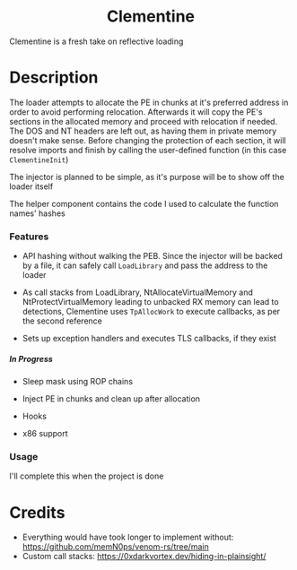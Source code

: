 <h1 align="center">
Clementine
</h1>

Clementine is a fresh take on reflective loading

# Description

The loader attempts to allocate the PE in chunks at it's preferred address in order to avoid performing relocation. Afterwards it will copy the PE's sections in the allocated memory and proceed with relocation if needed. The DOS and NT headers are left out, as having them in private memory doesn't make sense. Before changing the protection of each section, it will resolve imports and  finish by calling the user-defined function (in this case `ClementineInit`)

The injector is planned to be simple, as it's purpose will be to show off the loader itself

The helper component contains the code I used to calculate the function names' hashes

### Features

- API hashing without walking the PEB. Since the injector will be backed by a file, it can safely call `LoadLibrary` and pass the address to the loader

- As call stacks from LoadLibrary, NtAllocateVirtualMemory and NtProtectVirtualMemory leading to unbacked RX memory can lead to detections, Clementine uses `TpAllocWork` to execute callbacks, as per the second reference

- Sets up exception handlers and executes TLS callbacks, if they exist

##### In Progress

- Sleep mask using ROP chains

- Inject PE in chunks and clean up after allocation

- Hooks

- x86 support

### Usage

I'll complete this when the project is done

 
# Credits

- Everything would have took longer to implement without: https://github.com/memN0ps/venom-rs/tree/main
- Custom call stacks: https://0xdarkvortex.dev/hiding-in-plainsight/
